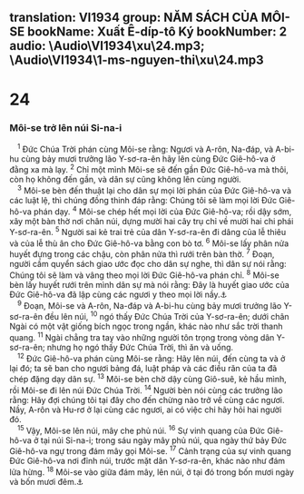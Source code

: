 translation: VI1934
group: NĂM SÁCH CỦA MÔI-SE
bookName: Xuất Ê-díp-tô Ký 
bookNumber: 2
audio: \Audio\VI1934\xu\24.mp3; \Audio\VI1934\1-ms-nguyen-thi\xu\24.mp3
-------

<div class="title"><h1>24</h1><h3>Môi-se trở lên núi Si-na-i</h3></div>
<span class="verse xu_24_1"> <sup>1</sup> Đức Chúa Trời phán cùng Môi-se rằng: Ngươi và A-rôn, Na-đáp, và A-bi-hu cùng bảy mươi trưởng lão Y-sơ-ra-ên hãy lên cùng Đức Giê-hô-va ở đằng xa mà lạy. </span>
<span class="verse xu_24_2"><sup>2</sup> Chỉ một mình Môi-se sẽ đến gần Đức Giê-hô-va mà thôi, còn họ không đến gần, và dân sự cũng không lên cùng người. <br/></span>
<span class="verse xu_24_3"> <sup>3</sup> Môi-se bèn đến thuật lại cho dân sự mọi lời phán của Đức Giê-hô-va và các luật lệ, thì chúng đồng thinh đáp rằng: Chúng tôi sẽ làm mọi lời Đức Giê-hô-va phán dạy. </span>
<span class="verse xu_24_4"><sup>4</sup> Môi-se chép hết mọi lời của Đức Giê-hô-va; rồi dậy sớm, xây một bàn thờ nơi chân núi, dựng mười hai cây trụ chỉ về mười hai chi phái Y-sơ-ra-ên. </span>
<span class="verse xu_24_5"><sup>5</sup> Người sai kẻ trai trẻ của dân Y-sơ-ra-ên đi dâng của lễ thiêu và của lễ thù ân cho Đức Giê-hô-va bằng con bò tơ. </span>
<span class="verse xu_24_6"><sup>6</sup> Môi-se lấy phân nửa huyết đựng trong các chậu, còn phân nửa thì rưới trên bàn thờ. </span>
<span class="verse xu_24_7"><sup>7</sup> Đoạn, người cầm quyển sách giao ước đọc cho dân sự nghe, thì dân sự nói rằng: Chúng tôi sẽ làm và vâng theo mọi lời Đức Giê-hô-va phán chỉ. </span>
<span class="verse xu_24_8"><sup>8</sup> Môi-se bèn lấy huyết rưới trên mình dân sự mà nói rằng: Đây là huyết giao ước của Đức Giê-hô-va đã lập cùng các ngươi y theo mọi lời nầy.<a data-toggle="tooltip" data-placement="bottom" title="Mat 26:28; Mac 14:24; Lu 22:20; 1Co 11:25; He 9:19-20; 10:29">⚓</a><br/></span>
<span class="verse xu_24_9"> <sup>9</sup> Đoạn, Môi-se và A-rôn, Na-đáp và A-bi-hu cùng bảy mươi trưởng lão Y-sơ-ra-ên đều lên núi, </span>
<span class="verse xu_24_10"><sup>10</sup> ngó thấy Đức Chúa Trời của Y-sơ-ra-ên; dưới chân Ngài có một vật giống bích ngọc trong ngần, khác nào như sắc trời thanh quang. </span>
<span class="verse xu_24_11"><sup>11</sup> Ngài chẳng tra tay vào những người tôn trọng trong vòng dân Y-sơ-ra-ên; nhưng họ ngó thấy Đức Chúa Trời, thì ăn và uống. <br/></span>
<span class="verse xu_24_12"> <sup>12</sup> Đức Giê-hô-va phán cùng Môi-se rằng: Hãy lên núi, đến cùng ta và ở lại đó; ta sẽ ban cho ngươi bảng đá, luật pháp và các điều răn của ta đã chép đặng dạy dân sự. </span>
<span class="verse xu_24_13"><sup>13</sup> Môi-se bèn chờ dậy cùng Giô-suê, kẻ hầu mình, rồi Môi-se đi lên núi Đức Chúa Trời. </span>
<span class="verse xu_24_14"><sup>14</sup> Người bèn nói cùng các trưởng lão rằng: Hãy đợi chúng tôi tại đây cho đến chừng nào trở về cùng các ngươi. Nầy, A-rôn và Hu-rơ ở lại cùng các ngươi, ai có việc chi hãy hỏi hai người đó. <br/></span>
<span class="verse xu_24_15"> <sup>15</sup> Vậy, Môi-se lên núi, mây che phủ núi. </span>
<span class="verse xu_24_16"><sup>16</sup> Sự vinh quang của Đức Giê-hô-va ở tại núi Si-na-i; trong sáu ngày mây phủ núi, qua ngày thứ bảy Đức Giê-hô-va ngự trong đám mây gọi Môi-se. </span>
<span class="verse xu_24_17"><sup>17</sup> Cảnh trạng của sự vinh quang Đức Giê-hô-va nơi đỉnh núi, trước mặt dân Y-sơ-ra-ên, khác nào như đám lửa hừng. </span>
<span class="verse xu_24_18"><sup>18</sup> Môi-se vào giữa đám mây, lên núi, ở tại đó trong bốn mươi ngày và bốn mươi đêm.<a data-toggle="tooltip" data-placement="bottom" title="Phu 9:9">⚓</a><br/></span>
